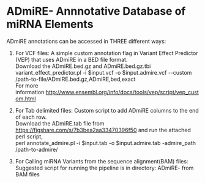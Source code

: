 # ADmiRE- Annnotative Database of miRNA Elements

ADmiRE annotations can be accessed in THREE different ways:
1. For VCF files: A simple custom annotation flag in Variant Effect Predictor (VEP) that uses ADmiRE in a BED file format.  
  Download the ADmiRE.bed.gz and ADmiRE.bed.gz.tbi  
  variant_effect_predictor.pl -i $input.vcf -o $input.admire.vcf --custom /path-to-file/ADmiRE.bed.gz,ADmiRE,bed,exact    
  For more information:http://www.ensembl.org/info/docs/tools/vep/script/vep_custom.html
  
2. For Tab delimited files: Custom script to add ADmiRE columns to the end of each row.  
  Download the ADmiRE.tab file from https://figshare.com/s/7b3bea2aa33470396f50 and run the attached perl script,  
  perl annotate_admire.pl -i $input.tab -o $input.admire.tab -admire_path /path-to-admire/
  
3. For Calling miRNA Variants from the sequence alignment(BAM) files:   
  Suggested script for running the pipeline is in directory: ADmiRE- from BAM files
  
  
